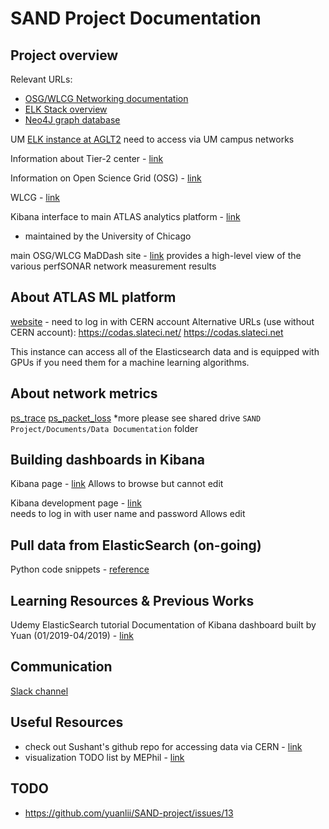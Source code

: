 # SAND Project Documentation

## Project overview
Relevant URLs:
- [OSG/WLCG Networking documentation](https://logz.io/learn/complete-guide-elk-stack/)
- [ELK Stack overview](https://logz.io/learn/complete-guide-elk-stack/)
- [Neo4J graph database](https://neo4j.com/)

UM [ELK instance at AGLT2](http://atgrid.grid.umich.edu/app/kibana) 
need to access via UM campus networks

Information about Tier-2 center - [link](http://www.aglt2.org/)

Information on Open Science Grid (OSG) - [link](https://opensciencegrid.org/)

WLCG - [link](http://wlcg.web.cern.ch/)

Kibana interface to main ATLAS analytics platform - [link](https://atlas-kibana.mwt2.org:5601/)
- maintained by the University of Chicago

main OSG/WLCG MaDDash site - [link](https://psmad.opensciencegrid.org/maddash-webui/)
provides a high-level view of the various perfSONAR network measurement results

## About ATLAS ML platform

[website](https://www.atlas-ml.org/) - need to log in with CERN account
Alternative URLs (use without CERN account):
https://codas.slateci.net/
https://codas.slateci.net

This instance can access all of the Elasticsearch data and is equipped with GPUs if you need them for a machine learning algorithms.

## About network metrics
[ps_trace](https://docs.google.com/document/d/176NkqR9OZfFuxFft4I4nGvaXQpe9_YsYNfiVHGDNWb4/edit)
[ps_packet_loss](https://docs.google.com/document/d/1ZUzwhU6qldpqx1FYE_f49T1o97y_UOe6PXPtRPp6emA/edit)
*more please see shared drive `SAND Project/Documents/Data Documentation` folder

## Building dashboards in Kibana
Kibana page - [link](https://atlas-kibana.mwt2.org/)
Allows to browse but cannot edit

Kibana development page - [link](https://atlas-kibana.mwt2.org:5601/)    
needs to log in with user name and password
Allows edit

## Pull data from ElasticSearch (on-going)
Python code snippets - [reference](https://github.com/UM-UROP-Network-Analytics/database)

## Learning Resources & Previous Works
Udemy ElasticSearch tutorial
Documentation of Kibana dashboard built by Yuan (01/2019-04/2019) - [link](https://docs.google.com/document/d/1CocyHsLBG0MI_rFNZF7C6KoFXW2kBmSVBh2wvR3n4O8/edit)

## Communication
[Slack channel](https://app.slack.com/client/T79T949JQ/DFT725D9P/)


## Useful Resources
- check out Sushant's github repo for accessing data via CERN - [link](https://github.com/sand-ci/Analytics)
- visualization TODO list by MEPhil - [link](https://docs.google.com/document/d/1XoWxojl63is5UrTDCNEND2KK9vGfnFl83cOLak6CUkk/edit)

## TODO
- https://github.com/yuanlii/SAND-project/issues/13

